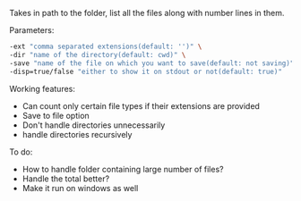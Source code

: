 Takes in path to the folder, list all the files along with number lines in them. 

Parameters:
```bash
-ext "comma separated extensions(default: '')" \
-dir "name of the directory(default: cwd)" \
-save "name of the file on which you want to save(default: not saving)" \
-disp=true/false "either to show it on stdout or not(default: true)"
```

Working features:
  * Can count only certain file types if their extensions are provided
  * Save to file option 
  * Don't handle directories unnecessarily
  * handle directories recursively

To do:
  * How to handle folder containing large number of files?
  * Handle the total better?
  * Make it run on windows as well